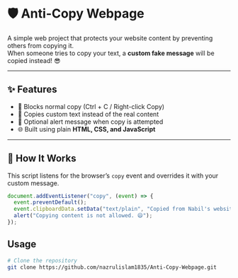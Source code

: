 # 🛡️ Anti-Copy Webpage

A simple web project that protects your website content by preventing others from copying it.  
When someone tries to copy your text, a **custom fake message** will be copied instead! 😎  

---

## ✨ Features
- 🚫 Blocks normal copy (Ctrl + C / Right-click Copy)
- 🧠 Copies custom text instead of the real content
- 💬 Optional alert message when copy is attempted
- 🌐 Built using plain **HTML, CSS, and JavaScript**

---

## 🧩 How It Works
This script listens for the browser’s `copy` event and overrides it with your custom message.

```javascript
document.addEventListener("copy", (event) => {
  event.preventDefault();
  event.clipboardData.setData("text/plain", "Copied from Nabil's website without permission. Visit nabilinfo.rf.gd 😊");
  alert("Copying content is not allowed. 😄");
});
```
## Usage

```bash
# Clone the repository
git clone https://github.com/nazrulislam1835/Anti-Copy-Webpage.git
```
